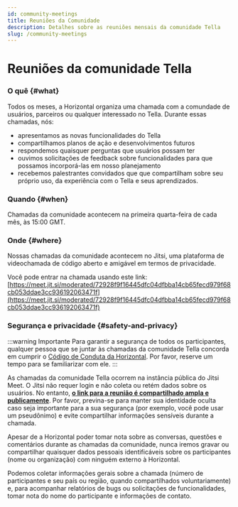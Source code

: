 ```yaml
---
id: community-meetings
title: Reuniões da Comunidade
description: Detalhes sobre as reuniões mensais da comunidade Tella
slug: /community-meetings
---
```


# Reuniões da comunidade Tella

### O quê {#what}

Todos os meses, a Horizontal organiza uma chamada com a comundade de usuários, parceiros ou qualquer interessado no Tella. Durante essas chamadas, nós:

-   apresentamos as novas funcionalidades do Tella
-   compartilhamos planos de ação e desenvolvimentos futuros
-   respondemos quaisquer perguntas que usuários possam ter
-   ouvimos solicitações de feedback sobre funcionalidades para que possamos incorporá-las em nosso planejamento
-   recebemos palestrantes convidados que que compartilham sobre seu próprio uso, da experiência com o Tella e seus aprendizados.  

### Quando {#when}

Chamadas da comunidade acontecem na primeira quarta-feira de cada mês, às 15:00 GMT.



### Onde {#where}

Nossas chamadas da comunidade acontecem no Jitsi, uma plataforma de videochamada de código aberto e amigável em termos de privacidade.

Você pode entrar na chamada usando este link: [https://meet.jit.si/moderated/72928f9f16445dfc04dfbba14cb65fecd979f68cb053ddae3cc936192063471f](https://meet.jit.si/moderated/72928f9f16445dfc04dfbba14cb65fecd979f68cb053ddae3cc936192063471f)

### Segurança e privacidade {#safety-and-privacy}

:::warning Importante
Para garantir a segurança de todos os participantes, qualquer pessoa que se juntar às chamadas da comunidade Tella concorda em cumprir o [Código de Conduta da Horizontal](https://horizontal-org.slite.com/app/docs/E33mV5cWaJhd8x/Horizontal-Code-of-Conduct). Por favor, reserve um tempo para se familiarizar com ele.
:::

As chamadas da comunidade Tella ocorrem na instância pública do Jitsi Meet. O Jitsi não requer login e não coleta ou retém dados sobre os usuários. No entanto, <u>**o link para a reunião é compartilhado ampla e publicamente**</u>. Por favor, previna-se para manter sua identidade oculta caso seja importante para a sua segurança (por exemplo, você pode usar um pseudônimo) e evite compartilhar informações sensíveis durante a chamada.

Apesar de a Horizontal poder tomar nota sobre as conversas, questões e comentários durante as chamadas da comunidade, nunca iremos gravar ou compartilhar quaisquer dados pessoais identificáveis sobre os participantes (nome ou organização) com ninguém externo à Horizontal.

Podemos coletar informações gerais sobre a chamada (número de participantes e seu país ou região, quando compartilhados voluntariamente) e, para acompanhar relatórios de bugs ou solicitações de funcionalidades, tomar nota do nome do participante e informações de contato.